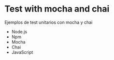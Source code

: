 # Test with mocha and chai

Ejemplos de test unitarios con mocha y chai

* Node.js
* Npm
* Mocha
* Chai
* JavaScript
